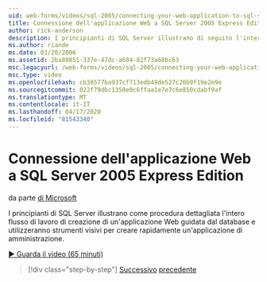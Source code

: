 ```yaml
---
uid: web-forms/videos/sql-2005/connecting-your-web-application-to-sql-server-2005-express-edition
title: Connessione dell'applicazione Web a SQL Server 2005 Express Edition Documenti Microsoft
author: rick-anderson
description: I principianti di SQL Server illustrano di seguito l'intero flusso di lavoro di creazione di un'applicazione Web guidata dal database e utilizzeranno strumenti visivi per creare rapidamente un'amministrazione...
ms.author: riande
ms.date: 03/20/2006
ms.assetid: 2ba89851-337e-47dc-a604-82f73a68bc63
msc.legacyurl: /web-forms/videos/sql-2005/connecting-your-web-application-to-sql-server-2005-express-edition
msc.type: video
ms.openlocfilehash: cb38577ba937cf713edb49de527c20b9f19e2e9e
ms.sourcegitcommit: 022f79dbc1350e0c6ffaa1e7e7c6e850cdabf9af
ms.translationtype: MT
ms.contentlocale: it-IT
ms.lasthandoff: 04/17/2020
ms.locfileid: "81543340"
---
```

# <a name="connecting-your-web-application-to-sql-server-2005-express-edition"></a>Connessione dell'applicazione Web a SQL Server 2005 Express Edition

da parte [di Microsoft](https://github.com/microsoft)

I principianti di SQL Server illustrano come procedura dettagliata l'intero flusso di lavoro di creazione di un'applicazione Web guidata dal database e utilizzeranno strumenti visivi per creare rapidamente un'applicazione di amministrazione.

[&#9654; Guarda il video (65 minuti)](https://channel9.msdn.com/Blogs/ASP-NET-Site-Videos/connecting-your-web-application-to-sql-server-2005-express-edition)

> [!div class="step-by-step"]
> [Successivo](understanding-security-and-network-connectivity.md)
> [precedente](using-sql-server-management-studio.md)
